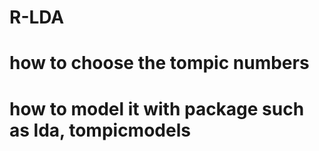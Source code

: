 # R-LDA
# how to choose the tompic numbers 
# how to model it with package such as lda, tompicmodels
